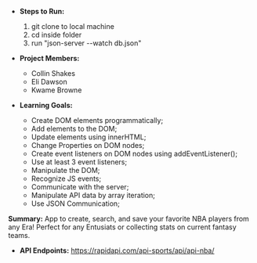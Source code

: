 * **Steps to Run:**
  1. git clone to local machine
  2. cd inside folder
  3. run "json-server --watch db.json"

* **Project Members:**
  * Collin Shakes
  * Eli Dawson
  * Kwame Browne

* **Learning Goals:**
  * Create DOM elements programmatically;
  * Add elements to the DOM;
  * Update elements using innerHTML;
  * Change Properties on DOM nodes;
  * Create event listeners on DOM nodes using addEventListener();
  * Use at least 3 event listeners;
  * Manipulate the DOM;
  * Recognize JS events;
  * Communicate with the server;
  * Manipulate API data by array iteration;
  * Use JSON Communication;

**Summary:**
App to create, search, and save your favorite NBA players from any Era! Perfect for any Entusiats or collecting stats on current fantasy teams. 

* **API Endpoints:**
https://rapidapi.com/api-sports/api/api-nba/

